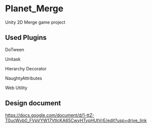 # Planet_Merge
Unity 2D Merge game project 


## Used Plugins

DoTween

Unitask

Hierarchy Decorator

NaughtyAttributes

Web Utility

## **Design document**

https://docs.google.com/document/d/1-ttZ-T0ucWyb0_FVpVYW17VtlcKA65CwyHTypHUtVrE/edit?usp=drive_link

